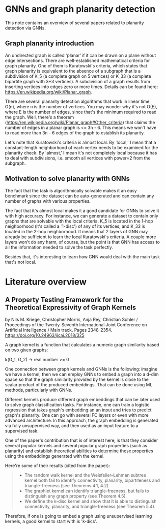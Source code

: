 # GNNs and graph planarity detection

This note contains an overview of several papers related to planarity detection via GNNs.

## Graph planarity introduction

An undirected graph is called 'planar' if it can be drawn on a plane without edge intersections. There are well-established mathematical criteria for graph planarity. One of them is Kuratowski's criteria, which states that graph planarity is equivalent to the absence of a subgraph that is a subdivision of K_5 (a complete graph on 5 vertices) or K_33 (a complete bipartite graph with 3+3 vertices). A subdivision of a graph results from inserting vertices into edges zero or more times. Details can be found here: https://en.wikipedia.org/wiki/Planar_graph.

There are several planarity detection algorithms that work in linear time O(n), where n is the number of vertices. You may wonder why it's not O(E), where E is the number of edges, since that's the minimum required to read the graph. Well, there's a theorem (https://en.wikipedia.org/wiki/Planar_graph#Other_criteria) that claims the number of edges in a planar graph is <= 3n - 6. This means we won't have to read more than 3n - 6 edges of the graph to establish its planarity.

Let's note that Kuratowski's criteria is almost local. By 'local,' I mean that a constant-length neighborhood of each vertex needs to be examined for the planarity check. By 'almost,' I mean it's not completely local because it has to deal with subdivisions, i.e. smooth all vertices with power=2 from the subgraph.

## Motivation to solve planarity with GNNs

The fact that the task is algorithmically solvable makes it an easy benchmark since the dataset can be auto-generated and can contain any number of graphs with various properties.

The fact that it's almost local makes it a good candidate for GNNs to solve it with high accuracy. For instance, we can generate a dataset to contain only graphs that are solvable with the local criteria. K_5 is located in the 1-hop neighborhood (it's called a '1-disc') of any of its vertices, and K_33 is located in the 2-hop neighborhood. It means that 2 layers of GNN may already be sufficient to learn the local Kuratowski's criteria. A couple more layers won't do any harm, of course, but the point is that GNN has access to all the information needed to solve the task perfectly.

Besides that, it's interesting to learn how GNN would deal with the main task that's not local.

# Literature overview

## A Property Testing Framework for the Theoretical Expressivity of Graph Kernels
by Nils M. Kriege, Christopher Morris, Anja Rey, Christian Sohler / Proceedings of the Twenty-Seventh International Joint Conference on Artificial Intelligence / Main track. Pages 2348-2354. https://doi.org/10.24963/ijcai.2018/325

A graph kernel is a function that calculates a numeric graph similarity based on two given graphs:

k(G_1, G_2) -> real number >= 0

One connection between graph kernels and GNNs is the following: imagine we have a kernel, then we can employ GNNs to embed a graph into a d-dim space so that the graph similarity provided by the kernel is close to the scalar product of the produced embeddings. That can be done using ML methods, particularly with GNNs.

Different kernels produce different graph embeddings that can be later used to solve graph classification tasks. For instance, one can train a logistic regression that takes graph's embedding an an input and tries to predict graph's planarity. One can go with several FC layers or even with more advanced architecture. In this approach, the graph embedding is generated via fully unsupervised way, and then used as an input feature to a supervised task.

One of the paper's contribution that is of interest here, is that they consider several popular kernels and several popular graph properties (such as planarity) and establish theoretical abilities to determine these properties using the embeddings generated with the kernel.

Here're some of their results (cited from the paper):

>* The random walk kernel and the Weisfeiler–Lehman subtree
> kernel both fail to identify connectivity, planarity, bipartiteness and triangle-freeness (see Theorems 4.1, 4.2).
>* The graphlet kernel can identify triangle-freeness, but fails
>to distinguish any graph property (see Theorem 4.5).
>* We define the k-disc kernel and show that it is able to
>distinguish connectivity, planarity, and triangle-freeness
>(see Theorem 5.4).

Therefore, if one is going to embed a graph using unsupervised learning kernels, a good kernel to start with is 'k-dics'.
